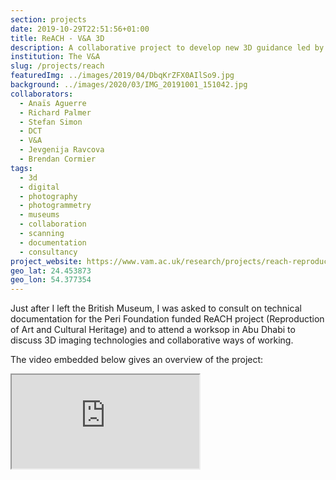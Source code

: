 ```yaml
---
section: projects
date: 2019-10-29T22:51:56+01:00
title: ReACH - V&A 3D
description: A collaborative project to develop new 3D guidance led by the V&A
institution: The V&A 
slug: /projects/reach
featuredImg: ../images/2019/04/DbqKrZFX0AIlSo9.jpg
background: ../images/2020/03/IMG_20191001_151042.jpg
collaborators:
  - Anaïs Aguerre
  - Richard Palmer
  - Stefan Simon 
  - DCT
  - V&A 
  - Jevgenija Ravcova
  - Brendan Cormier
tags:
  - 3d
  - digital
  - photography
  - photogrammetry
  - museums 
  - collaboration
  - scanning
  - documentation
  - consultancy
project_website: https://www.vam.ac.uk/research/projects/reach-reproduction-of-art-and-cultural-heritage
geo_lat: 24.453873
geo_lon: 54.377354
---
```

Just after I left the British Museum, I was asked to consult on technical documentation for the Peri Foundation funded 
ReACH project (Reproduction of Art and Cultural Heritage) and to attend a worksop in Abu Dhabi to discuss 3D imaging technologies 
and collaborative ways of working. 

The video embedded below gives an overview of the project:

<div class="ratio ratio-16x9">
    <iframe src="https://www.youtube.com/embed/6Lwpjst6C5E" title="YouTube video player" allow="accelerometer; autoplay; clipboard-write; encrypted-media; gyroscope; picture-in-picture" allowfullscreen></iframe>
</div>

